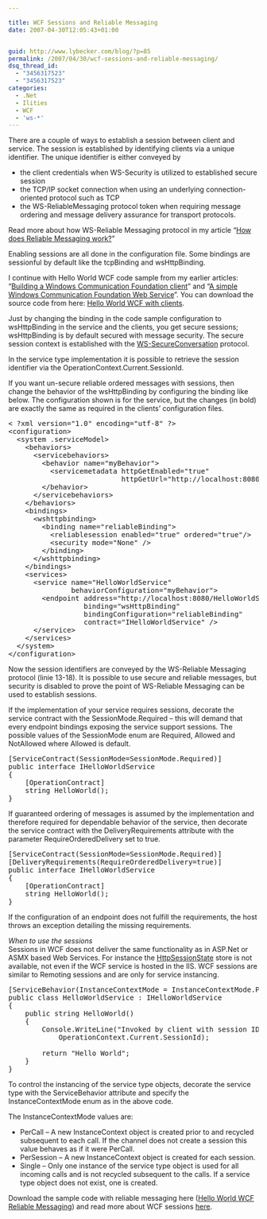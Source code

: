 ```yaml
---

title: WCF Sessions and Reliable Messaging
date: 2007-04-30T12:05:43+01:00


guid: http://www.lybecker.com/blog/?p=85
permalink: /2007/04/30/wcf-sessions-and-reliable-messaging/
dsq_thread_id:
  - "3456317523"
  - "3456317523"
categories:
  - .Net
  - Ilities
  - WCF
  - 'ws-*'
---
```

There are a couple of ways to establish a session between client and service. The session is established by identifying clients via a unique identifier. The unique identifier is either conveyed by

  * the client credentials when WS-Security is utilized to established secure session
  * the TCP/IP socket connection when using an underlying connection-oriented protocol such as TCP
  * the WS-ReliableMessaging protocol token when requiring message ordering and message delivery assurance for transport protocols.

Read more about how WS-Reliable Messaging protocol in my article “[How does Reliable Messaging work?](http://www.lybecker.com/blog/2007/01/23/how-does-reliable-messaging-work/)”

Enabling sessions are all done in the configuration file. Some bindings are sessionful by default like the tcpBinding and wsHttpBinding.

I continue with Hello World WCF code sample from my earlier articles: “[Building a Windows Communication Foundation client](http://www.lybecker.com/blog/2007/01/18/building-a-windows-communication-foundation-client/)” and “[A simple Windows Communication Foundation Web Service](http://www.lybecker.com/blog/2007/01/15/a-simple-windows-communication-foundation-web-service/)”. You can download the source code from here: [Hello World WCF with clients](http://www.lybecker.com/blog/wp-content/uploads/helloworldwcfwithclients.zip).

Just by changing the binding in the code sample configuration to wsHttpBinding in the service and the clients, you get secure sessions; wsHttpBinding is by default secured with message security. The secure session context is established with the [WS-SecureConversation](http://www-128.ibm.com/developerworks/library/specification/ws-secon/) protocol.

In the service type implementation it is possible to retrieve the session identifier via the OperationContext.Current.SessionId.

If you want un-secure reliable ordered messages with sessions, then change the behavior of the wsHttpBinding by configuring the binding like below. The configuration shown is for the service, but the changes (in bold) are exactly the same as required in the clients’ configuration files.

<pre class="brush: xml; title: ; notranslate" title="">&lt; ?xml version="1.0" encoding="utf-8" ?&gt;
&lt;configuration&gt;
  &lt;system .serviceModel&gt;
    &lt;behaviors&gt;
      &lt;servicebehaviors&gt;
        &lt;behavior name="myBehavior"&gt;
          &lt;servicemetadata httpGetEnabled="true"
                           httpGetUrl="http://localhost:8080/HelloWorldService" /&gt;
        &lt;/behavior&gt;
      &lt;/servicebehaviors&gt;
    &lt;/behaviors&gt;
    &lt;bindings&gt;
      &lt;wshttpbinding&gt;
        &lt;binding name="reliableBinding"&gt;
          &lt;reliablesession enabled="true" ordered="true"/&gt;
          &lt;security mode="None" /&gt;
        &lt;/binding&gt;
      &lt;/wshttpbinding&gt;
    &lt;/bindings&gt;
    &lt;services&gt;
      &lt;service name="HelloWorldService"
               behaviorConfiguration="myBehavior"&gt;
        &lt;endpoint address="http://localhost:8080/HelloWorldService"
                  binding="wsHttpBinding"
                  bindingConfiguration="reliableBinding"
                  contract="IHelloWorldService" /&gt;
      &lt;/service&gt;
    &lt;/services&gt;
  &lt;/system&gt;
&lt;/configuration&gt;
</pre>

Now the session identifiers are conveyed by the WS-Reliable Messaging protocol (linie 13-18). It is possible to use secure and reliable messages, but security is disabled to prove the point of WS-Reliable Messaging can be used to establish sessions.

If the implementation of your service requires sessions, decorate the service contract with the SessionMode.Required – this will demand that every endpoint bindings exposing the service support sessions. The possible values of the SessionMode enum are Required, Allowed and NotAllowed where Allowed is default.

<pre class="brush: csharp; title: ; notranslate" title="">[ServiceContract(SessionMode=SessionMode.Required)]
public interface IHelloWorldService
{
    [OperationContract]
    string HelloWorld();
}
</pre>

If guaranteed ordering of messages is assumed by the implementation and therefore required for dependable behavior of the service, then decorate the service contract with the DeliveryRequirements attribute with the parameter RequireOrderedDelivery set to true.

<pre class="brush: csharp; title: ; notranslate" title="">[ServiceContract(SessionMode=SessionMode.Required)]
[DeliveryRequirements(RequireOrderedDelivery=true)]
public interface IHelloWorldService
{
    [OperationContract]
    string HelloWorld();
}
</pre>

If the configuration of an endpoint does not fulfill the requirements, the host throws an exception detailing the missing requirements.

<p style="text-align: left;">
  <em>When to use the sessions</em><br /> Sessions in WCF does not deliver the same functionality as in ASP.Net or ASMX based Web Services. For instance the <a href="http://msdn2.microsoft.com/en-us/library/system.web.sessionstate.httpsessionstate.aspx">HttpSessionState</a> store is not available, not even if the WCF service is hosted in the IIS. WCF sessions are similar to Remoting sessions and are only for service instancing.
</p>

<pre class="brush: csharp; title: ; notranslate" title="">[ServiceBehavior(InstanceContextMode = InstanceContextMode.PerSession)]
public class HelloWorldService : IHelloWorldService
{
    public string HelloWorld()
    {
        Console.WriteLine("Invoked by client with session ID {0}",
            OperationContext.Current.SessionId);

        return "Hello World";
    }
}
</pre>

To control the instancing of the service type objects, decorate the service type with the ServiceBehavior attribute and specify the InstanceContextMode enum as in the above code.

The InstanceContextMode values are:

  * PerCall &#8211; A new InstanceContext object is created prior to and recycled subsequent to each call. If the channel does not create a session this value behaves as if it were PerCall.
  * PerSession &#8211; A new InstanceContext object is created for each session.
  * Single &#8211; Only one instance of the service type object is used for all incoming calls and is not recycled subsequent to the calls. If a service type object does not exist, one is created.

Download the sample code with reliable messaging here ([Hello World WCF Reliable Messaging](http://www.lybecker.com/blog/wp-content/uploads/helloworldwcfreliablemessaging.zip)) and read more about WCF sessions [here](http://msdn2.microsoft.com/en-us/library/ms733040.aspx).
